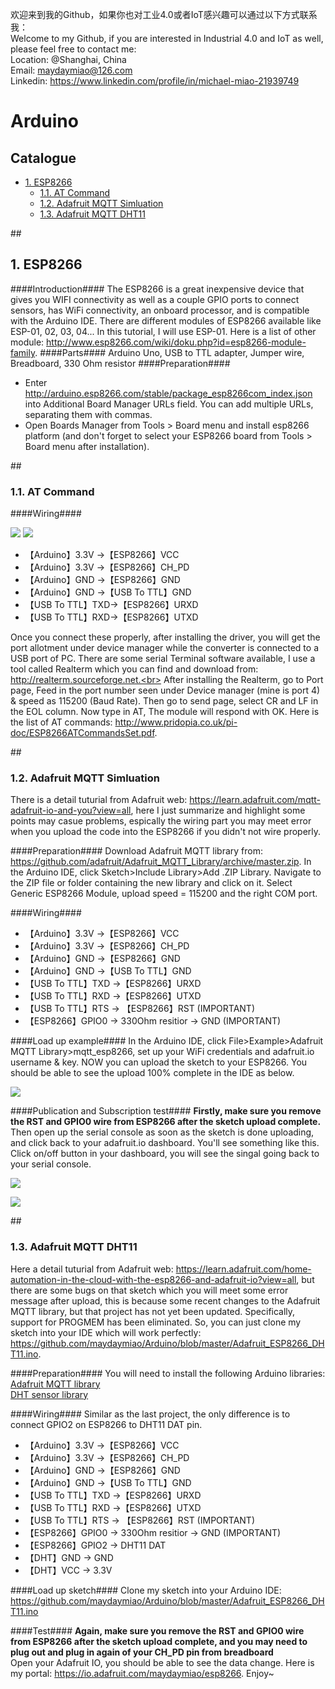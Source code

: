 欢迎来到我的Github，如果你也对工业4.0或者IoT感兴趣可以通过以下方式联系我：<br>
Welcome to my Github, if you are interested in Industrial 4.0 and IoT as well, please feel free to contact me: <br>
Location: @Shanghai, China<br>
Email: maydaymiao@126.com<br>
Linkedin: https://www.linkedin.com/profile/in/michael-miao-21939749

# Arduino
## **Catalogue**
* [1. ESP8266](#1)
  * [1.1. AT Command](#1.1)
  * [1.2. Adafruit MQTT Simluation](#1.2)
  * [1.3. Adafruit MQTT DHT11](#1.3)


##<h2 id="1">1. ESP8266</h2>
####Introduction####
The ESP8266 is a great inexpensive device that gives you WIFI connectivity as well as a couple GPIO ports to connect sensors, has WiFi connectivity, an onboard processor, and is compatible with the Arduino IDE. There are different modules of ESP8266 available like ESP-01, 02, 03, 04... In this tutorial, I will use ESP-01. Here is a list of other module: http://www.esp8266.com/wiki/doku.php?id=esp8266-module-family.
####Parts####
Arduino Uno, USB to TTL adapter, Jumper wire, Breadboard, 330 Ohm resistor
####Preparation####
* Enter http://arduino.esp8266.com/stable/package_esp8266com_index.json into Additional Board Manager URLs field. You can add multiple URLs, separating them with commas.
* Open Boards Manager from Tools > Board menu and install esp8266 platform (and don't forget to select your ESP8266 board from Tools > Board menu after installation).

##<h3 id="1.1">1.1. AT Command</h3>
####Wiring####

![](https://github.com/maydaymiao/Arduino/blob/master/images/esp-01.jpg)
![](https://github.com/maydaymiao/Arduino/blob/master/images/arduino_esp8266_ttl.jpg)

* 【Arduino】3.3V →【ESP8266】VCC
* 【Arduino】3.3V →【ESP8266】CH_PD
* 【Arduino】GND →【ESP8266】GND
* 【Arduino】GND →【USB To TTL】GND
* 【USB To TTL】TXD→【ESP8266】URXD
* 【USB To TTL】RXD→【ESP8266】UTXD

Once you connect these properly, after installing the driver, you will get the port allotment under device manager while the converter is connected to a USB port of PC. There are some serial Terminal software available, I use a tool called Realterm which you can find and download from: http://realterm.sourceforge.net.<br>
After installing the Realterm, go to Port page, Feed in the port number seen under Device manager (mine is port 4) & speed as 115200  (Baud Rate). Then go to send page, select CR and LF in the EOL column. Now type in AT, The module will respond with OK. Here is the list of AT commands: http://www.pridopia.co.uk/pi-doc/ESP8266ATCommandsSet.pdf.

##<h3 id="1.2">1.2. Adafruit MQTT Simluation</h3>
There is a detail tuturial from Adafruit web: https://learn.adafruit.com/mqtt-adafruit-io-and-you?view=all, here I just summarize and highlight some points may casue problems, espically the wiring part you may meet error when you upload the code into the ESP8266 if you didn't not wire properly.

####Preparation####
Download Adafruit MQTT library from: https://github.com/adafruit/Adafruit_MQTT_Library/archive/master.zip. In the Arduino IDE, click Sketch>Include Library>Add .ZIP Library. Navigate to the ZIP file or folder containing the new library and click on it.</h3>
Select Generic ESP8266 Module, upload speed = 115200 and the right COM port.

####Wiring####
* 【Arduino】3.3V →【ESP8266】VCC
* 【Arduino】3.3V →【ESP8266】CH_PD
* 【Arduino】GND →【ESP8266】GND
* 【Arduino】GND →【USB To TTL】GND
* 【USB To TTL】TXD →【ESP8266】URXD
* 【USB To TTL】RXD →【ESP8266】UTXD
* 【USB To TTL】RTS -> 【ESP8266】RST (IMPORTANT)
* 【ESP8266】GPIO0 -> 330Ohm resitior -> GND (IMPORTANT)

####Load up example####
In the Arduino IDE, click File>Example>Adafruit MQTT Library>mqtt_esp8266, set up your WiFi credentials and adafruit.io username & key. NOW you can upload the sketch to your ESP8266. You should be able to see the upload 100% complete in the IDE as below.

![](https://github.com/maydaymiao/Arduino/blob/master/images/ide.png)

####Publication and Subscription test####
**Firstly, make sure you remove the RST and GPIO0 wire from ESP8266 after the sketch upload complete.**<br>
Then open up the serial console as soon as the sketch is done uploading, and click back to your adafruit.io dashboard. You'll see something like this. Click on/off button in your dashboard, you will see the singal going back to your serial console.

![](https://github.com/maydaymiao/Arduino/blob/master/images/adafruit_mqtt_demo.JPG)

![](https://github.com/maydaymiao/Arduino/blob/master/images/esp8266_running_wiring.jpg)

##<h3 id="1.3">1.3. Adafruit MQTT DHT11</h3>
Here a detail tuturial from Adafruit web: https://learn.adafruit.com/home-automation-in-the-cloud-with-the-esp8266-and-adafruit-io?view=all, but there are some bugs on that sketch which you will meet some error message after upload, this is because some recent changes to the Adafruit MQTT library, but that project has not yet been updated. Specifically, support for PROGMEM has been eliminated. So, you can just clone my sketch into your IDE which will work perfectly: https://github.com/maydaymiao/Arduino/blob/master/Adafruit_ESP8266_DHT11.ino.

####Preparation####
You will need to install the following Arduino libraries:<br>
[Adafruit MQTT library](https://github.com/adafruit/Adafruit_MQTT_Library)<br>
[DHT sensor library](https://github.com/adafruit/DHT-sensor-library)

####Wiring####
Similar as the last project, the only difference is to connect GPIO2 on ESP8266 to DHT11 DAT pin.
* 【Arduino】3.3V →【ESP8266】VCC
* 【Arduino】3.3V →【ESP8266】CH_PD
* 【Arduino】GND →【ESP8266】GND
* 【Arduino】GND →【USB To TTL】GND
* 【USB To TTL】TXD →【ESP8266】URXD
* 【USB To TTL】RXD →【ESP8266】UTXD
* 【USB To TTL】RTS -> 【ESP8266】RST (IMPORTANT)
* 【ESP8266】GPIO0 -> 330Ohm resitior -> GND (IMPORTANT)
* 【ESP8266】GPIO2 -> DHT11 DAT
* 【DHT】GND -> GND 
* 【DHT】VCC -> 3.3V

####Load up sketch####
Clone my sketch into your Arduino IDE: https://github.com/maydaymiao/Arduino/blob/master/Adafruit_ESP8266_DHT11.ino

####Test####
**Again, make sure you remove the RST and GPIO0 wire from ESP8266 after the sketch upload complete, and you may need to plug out and plug in again of your CH_PD pin from breadboard**<br>
Open your Adafruit IO, you should be able to see the data change. Here is my portal: https://io.adafruit.com/maydaymiao/esp8266. Enjoy~
